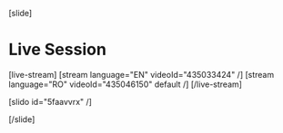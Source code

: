 [slide]
# Live Session

[live-stream]
[stream language="EN" videoId="435033424"  /]
[stream language="RO" videoId="435046150" default /]
[/live-stream]

[slido id="5faavvrx" /]

[/slide]